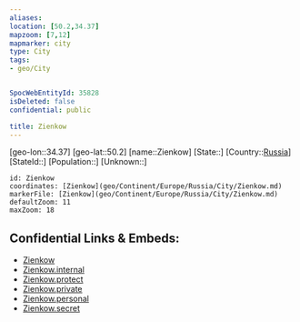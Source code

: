 ```yaml
---
aliases: 
location: [50.2,34.37]
mapzoom: [7,12] 
mapmarker: city 
type: City
tags:
- geo/City


SpocWebEntityId: 35828
isDeleted: false
confidential: public

title: Zienkow
---
```

[geo-lon::34.37]
[geo-lat::50.2]
[name::Zienkow]
[State::]
[Country::[Russia](geo/Continent/Europe/Russia.md)]
[StateId::]
[Population::]
[Unknown::]


```leaflet
id: Zienkow
coordinates: [Zienkow](geo/Continent/Europe/Russia/City/Zienkow.md)
markerFile: [Zienkow](geo/Continent/Europe/Russia/City/Zienkow.md)
defaultZoom: 11 
maxZoom: 18
```


## Confidential Links & Embeds: 
- [Zienkow](../../../../../../_public/geo/Continent/Europe/Russia/City/Zienkow.md) 
- [Zienkow.internal](../../../../../../_internal/geo/Continent/Europe/Russia/City/Zienkow.internal.md) 
- [Zienkow.protect](../../../../../../_protect/geo/Continent/Europe/Russia/City/Zienkow.protect.md) 
- [Zienkow.private](../../../../../../_private/geo/Continent/Europe/Russia/City/Zienkow.private.md) 
- [Zienkow.personal](../../../../../../_personal/geo/Continent/Europe/Russia/City/Zienkow.personal.md) 
- [Zienkow.secret](../../../../../../_secret/geo/Continent/Europe/Russia/City/Zienkow.secret.md) 
